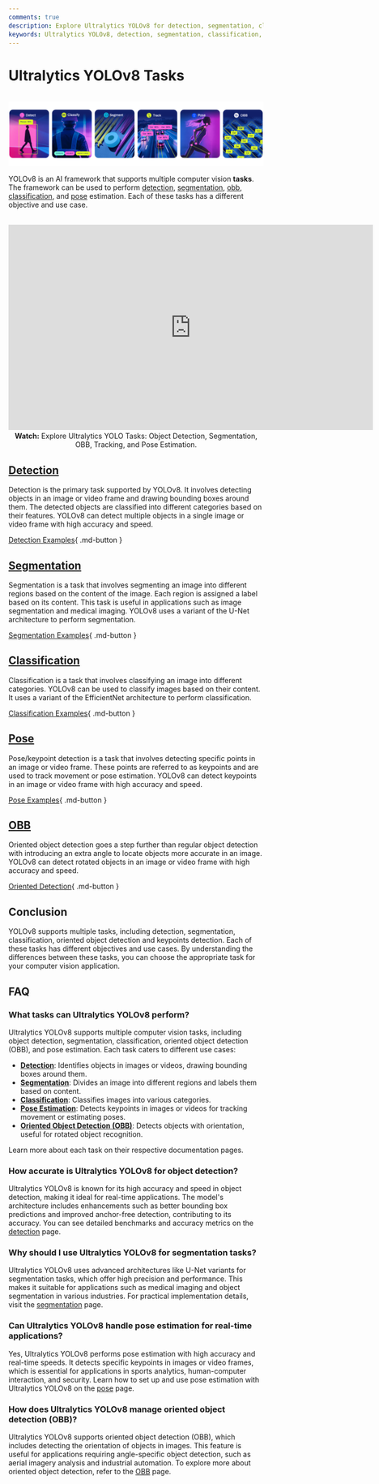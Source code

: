 ```yaml
---
comments: true
description: Explore Ultralytics YOLOv8 for detection, segmentation, classification, OBB, and pose estimation with high accuracy and speed. Learn how to apply each task.
keywords: Ultralytics YOLOv8, detection, segmentation, classification, oriented object detection, pose estimation, computer vision, AI framework
---
```


# Ultralytics YOLOv8 Tasks

<br>
<img width="1024" src="https://raw.githubusercontent.com/ultralytics/assets/main/im/banner-tasks.png" alt="Ultralytics YOLO supported tasks">

YOLOv8 is an AI framework that supports multiple computer vision **tasks**. The framework can be used to perform [detection](detect.md), [segmentation](segment.md), [obb](obb.md), [classification](classify.md), and [pose](pose.md) estimation. Each of these tasks has a different objective and use case.

<p align="center">
  <br>
  <iframe loading="lazy" width="720" height="405" src="https://www.youtube.com/embed/NAs-cfq9BDw"
    title="YouTube video player" frameborder="0"
    allow="accelerometer; autoplay; clipboard-write; encrypted-media; gyroscope; picture-in-picture; web-share"
    allowfullscreen>
  </iframe>
  <br>
  <strong>Watch:</strong> Explore Ultralytics YOLO Tasks: Object Detection, Segmentation, OBB, Tracking, and Pose Estimation.
</p>

## [Detection](detect.md)

Detection is the primary task supported by YOLOv8. It involves detecting objects in an image or video frame and drawing bounding boxes around them. The detected objects are classified into different categories based on their features. YOLOv8 can detect multiple objects in a single image or video frame with high accuracy and speed.

[Detection Examples](detect.md){ .md-button }

## [Segmentation](segment.md)

Segmentation is a task that involves segmenting an image into different regions based on the content of the image. Each region is assigned a label based on its content. This task is useful in applications such as image segmentation and medical imaging. YOLOv8 uses a variant of the U-Net architecture to perform segmentation.

[Segmentation Examples](segment.md){ .md-button }

## [Classification](classify.md)

Classification is a task that involves classifying an image into different categories. YOLOv8 can be used to classify images based on their content. It uses a variant of the EfficientNet architecture to perform classification.

[Classification Examples](classify.md){ .md-button }

## [Pose](pose.md)

Pose/keypoint detection is a task that involves detecting specific points in an image or video frame. These points are referred to as keypoints and are used to track movement or pose estimation. YOLOv8 can detect keypoints in an image or video frame with high accuracy and speed.

[Pose Examples](pose.md){ .md-button }

## [OBB](obb.md)

Oriented object detection goes a step further than regular object detection with introducing an extra angle to locate objects more accurate in an image. YOLOv8 can detect rotated objects in an image or video frame with high accuracy and speed.

[Oriented Detection](obb.md){ .md-button }

## Conclusion

YOLOv8 supports multiple tasks, including detection, segmentation, classification, oriented object detection and keypoints detection. Each of these tasks has different objectives and use cases. By understanding the differences between these tasks, you can choose the appropriate task for your computer vision application.



## FAQ

### What tasks can Ultralytics YOLOv8 perform?

Ultralytics YOLOv8 supports multiple computer vision tasks, including object detection, segmentation, classification, oriented object detection (OBB), and pose estimation. Each task caters to different use cases:
- **[Detection](detect.md)**: Identifies objects in images or videos, drawing bounding boxes around them.
- **[Segmentation](segment.md)**: Divides an image into different regions and labels them based on content.
- **[Classification](classify.md)**: Classifies images into various categories.
- **[Pose Estimation](pose.md)**: Detects keypoints in images or videos for tracking movement or estimating poses.
- **[Oriented Object Detection (OBB)](obb.md)**: Detects objects with orientation, useful for rotated object recognition.

Learn more about each task on their respective documentation pages.

### How accurate is Ultralytics YOLOv8 for object detection?

Ultralytics YOLOv8 is known for its high accuracy and speed in object detection, making it ideal for real-time applications. The model's architecture includes enhancements such as better bounding box predictions and improved anchor-free detection, contributing to its accuracy. You can see detailed benchmarks and accuracy metrics on the [detection](detect.md) page.

### Why should I use Ultralytics YOLOv8 for segmentation tasks?

Ultralytics YOLOv8 uses advanced architectures like U-Net variants for segmentation tasks, which offer high precision and performance. This makes it suitable for applications such as medical imaging and object segmentation in various industries. For practical implementation details, visit the [segmentation](segment.md) page.

### Can Ultralytics YOLOv8 handle pose estimation for real-time applications?

Yes, Ultralytics YOLOv8 performs pose estimation with high accuracy and real-time speeds. It detects specific keypoints in images or video frames, which is essential for applications in sports analytics, human-computer interaction, and security. Learn how to set up and use pose estimation with Ultralytics YOLOv8 on the [pose](pose.md) page.

### How does Ultralytics YOLOv8 manage oriented object detection (OBB)?

Ultralytics YOLOv8 supports oriented object detection (OBB), which includes detecting the orientation of objects in images. This feature is useful for applications requiring angle-specific object detection, such as aerial imagery analysis and industrial automation. To explore more about oriented object detection, refer to the [OBB](obb.md) page.